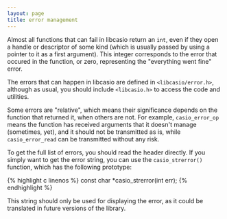 ```yaml
---
layout: page
title: error management
---
```

Almost all functions that can fail in libcasio return an `int`, even if
they open a handle or descriptor of some kind (which is usually passed by
using a pointer to it as a first argument). This integer corresponds to the
error that occured in the function, or zero, representing the "everything
went fine" error.

The errors that can happen in libcasio are defined in `<libcasio/error.h>`,
although as usual, you should include `<libcasio.h>` to access the code
and utilities.

Some errors are "relative", which means their significance depends on the
function that returned it, when others are not. For example, `casio_error_op`
means the function has received arguments that it doesn't manage (sometimes,
yet), and it should not be transmitted as is, while `casio_error_read` can
be transmitted without any risk.

To get the full list of errors, you should read the header directly.
If you simply want to get the error string, you can use the `casio_strerror()`
function, which has the following prototype:

{% highlight c linenos %}
const char *casio_strerror(int err);
{% endhighlight %}

This string should only be used for displaying the error, as it could be
translated in future versions of the library.
